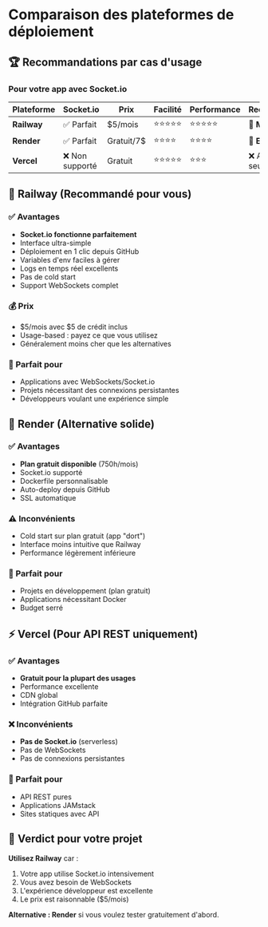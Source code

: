 # Comparaison des plateformes de déploiement

## 🏆 Recommandations par cas d'usage

### Pour votre app avec Socket.io

| Plateforme | Socket.io | Prix | Facilité | Performance | Recommandation |
|------------|-----------|------|----------|-------------|----------------|
| **Railway** | ✅ Parfait | $5/mois | ⭐⭐⭐⭐⭐ | ⭐⭐⭐⭐⭐ | **🥇 MEILLEUR** |
| **Render** | ✅ Parfait | Gratuit/7$ | ⭐⭐⭐⭐ | ⭐⭐⭐⭐ | **🥈 EXCELLENT** |
| **Vercel** | ❌ Non supporté | Gratuit | ⭐⭐⭐⭐⭐ | ⭐⭐⭐ | ❌ API REST seulement |

## 🚀 Railway (Recommandé pour vous)

### ✅ Avantages
- **Socket.io fonctionne parfaitement**
- Interface ultra-simple
- Déploiement en 1 clic depuis GitHub
- Variables d'env faciles à gérer
- Logs en temps réel excellents
- Pas de cold start
- Support WebSockets complet

### 💰 Prix
- $5/mois avec $5 de crédit inclus
- Usage-based : payez ce que vous utilisez
- Généralement moins cher que les alternatives

### 🎯 Parfait pour
- Applications avec WebSockets/Socket.io
- Projets nécessitant des connexions persistantes
- Développeurs voulant une expérience simple

## 🎨 Render (Alternative solide)

### ✅ Avantages
- **Plan gratuit disponible** (750h/mois)
- Socket.io supporté
- Dockerfile personnalisable
- Auto-deploy depuis GitHub
- SSL automatique

### ⚠️ Inconvénients
- Cold start sur plan gratuit (app "dort")
- Interface moins intuitive que Railway
- Performance légèrement inférieure

### 🎯 Parfait pour
- Projets en développement (plan gratuit)
- Applications nécessitant Docker
- Budget serré

## ⚡ Vercel (Pour API REST uniquement)

### ✅ Avantages
- **Gratuit pour la plupart des usages**
- Performance excellente
- CDN global
- Intégration GitHub parfaite

### ❌ Inconvénients
- **Pas de Socket.io** (serverless)
- Pas de WebSockets
- Pas de connexions persistantes

### 🎯 Parfait pour
- API REST pures
- Applications JAMstack
- Sites statiques avec API

## 🏁 Verdict pour votre projet

**Utilisez Railway** car :
1. Votre app utilise Socket.io intensivement
2. Vous avez besoin de WebSockets
3. L'expérience développeur est excellente
4. Le prix est raisonnable ($5/mois)

**Alternative : Render** si vous voulez tester gratuitement d'abord.